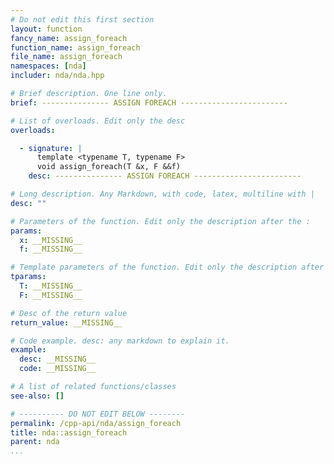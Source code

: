 ```yaml
---
# Do not edit this first section
layout: function
fancy_name: assign_foreach
function_name: assign_foreach
file_name: assign_foreach
namespaces: [nda]
includer: nda/nda.hpp

# Brief description. One line only.
brief: --------------- ASSIGN FOREACH ------------------------

# List of overloads. Edit only the desc
overloads:

  - signature: |
      template <typename T, typename F> 
      void assign_foreach(T &x, F &&f)
    desc: --------------- ASSIGN FOREACH ------------------------

# Long description. Any Markdown, with code, latex, multiline with |
desc: ""

# Parameters of the function. Edit only the description after the :
params:
  x: __MISSING__
  f: __MISSING__

# Template parameters of the function. Edit only the description after the :
tparams:
  T: __MISSING__
  F: __MISSING__

# Desc of the return value
return_value: __MISSING__

# Code example. desc: any markdown to explain it.
example:
  desc: __MISSING__
  code: __MISSING__

# A list of related functions/classes
see-also: []

# ---------- DO NOT EDIT BELOW --------
permalink: /cpp-api/nda/assign_foreach
title: nda::assign_foreach
parent: nda
...
```



